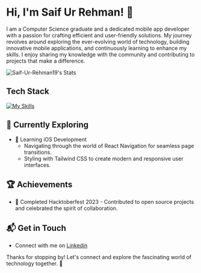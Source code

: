 # Hi, I'm Saif Ur Rehman! 👋

I am a Computer Science graduate and a dedicated mobile app developer with a passion for crafting efficient and user-friendly solutions. My journey revolves around exploring the ever-evolving world of technology, building innovative mobile applications, and continuously learning to enhance my skills. I enjoy sharing my knowledge with the community and contributing to projects that make a difference.

![Saif-Ur-Rehman19's Stats](https://github-readme-stats.vercel.app/api?username=Saif-Ur-Rehman19&theme=vue-dark&show_icons=true&hide_border=true&count_private=true)


## Tech Stack
[![My Skills](https://skillicons.dev/icons?i=js,ts,css,react,swift,kotlin,androidstudio.xcode)](https://skillicons.dev)

## 🌱 Currently Exploring

- 🚀 Learning iOS Development
  - Navigating through the world of React Navigation for seamless page transitions.
  - Styling with Tailwind CSS to create modern and responsive user interfaces.

 ## 🏆 Achievements

- 🌟 Completed Hacktoberfest 2023 - Contributed to open source projects and celebrated the spirit of collaboration.


## 📬 Get in Touch

- Connect with me on [Linkedin](https://www.linkedin.com/in/saif-ur-rehman-5821b119a/)

Thanks for stopping by! Let's connect and explore the fascinating world of technology together. 🚀



<!--

Here are some ideas to get you started:

- 🔭 I’m currently working on ...
- 🌱 I’m currently learning ...
- 👯 I’m looking to collaborate on ...
- 🤔 I’m looking for help with ...
- 💬 Ask me about ...
- 📫 How to reach me: ...
- 😄 Pronouns: ...
- ⚡ Fun fact: ...
-->
